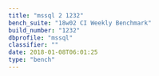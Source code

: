 ```yaml
---
title: "mssql 2 1232"
bench_suite: "18w02 CI Weekly Benchmark"
build_number: "1232"
dbprofile: "mssql"
classifier: ""
date: 2018-01-08T06:01:25
type: "bench"
---
```


